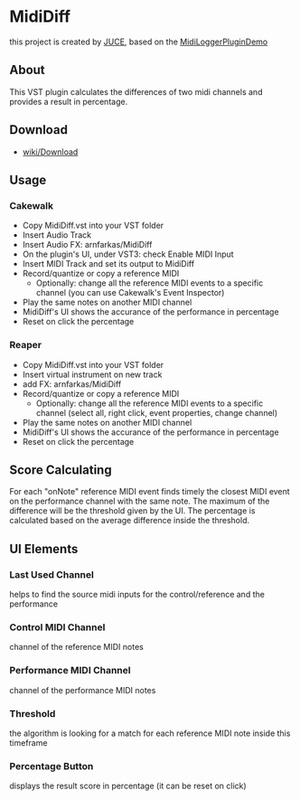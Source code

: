 # MidiDiff

this project is created by [JUCE](https://juce.com/), based on the [MidiLoggerPluginDemo](https://github.com/juce-framework/JUCE/blob/master/examples/Plugins/MidiLoggerPluginDemo.h)

## About
This VST plugin calculates the differences of two midi channels and provides a result in percentage. 

## Download
- [wiki/Download](https://github.com/sapka12/mididiff-vst/wiki/Download)

## Usage
### Cakewalk
- Copy MidiDiff.vst into your VST folder
- Insert Audio Track
- Insert Audio FX: arnfarkas/MidiDiff
- On the plugin's UI, under VST3: check Enable MIDI Input
- Insert MIDI Track and set its output to MidiDiff
- Record/quantize or copy a reference MIDI
  - Optionally: change all the reference MIDI events to a specific channel (you can use Cakewalk's Event Inspector)
- Play the same notes on another MIDI channel
- MidiDiff's UI shows the accurance of the performance in percentage
- Reset on click the percentage

### Reaper
- Copy MidiDiff.vst into your VST folder
- Insert virtual instrument on new track
- add FX: arnfarkas/MidiDiff
- Record/quantize or copy a reference MIDI
  - Optionally: change all the reference MIDI events to a specific channel (select all, right click, event properties, change channel)
- Play the same notes on another MIDI channel
- MidiDiff's UI shows the accurance of the performance in percentage
- Reset on click the percentage

## Score Calculating
For each "onNote" reference MIDI event finds timely the closest MIDI event on the performance channel with the same note. The maximum of the difference will be the threshold given by the UI. The percentage is calculated based on the average difference inside the threshold.

## UI Elements
### Last Used Channel
helps to find the source midi inputs for the control/reference and the performance
### Control MIDI Channel
channel of the reference MIDI notes
### Performance MIDI Channel
channel of the performance MIDI notes
### Threshold
the algorithm is looking for a match for each reference MIDI note inside this timeframe
### Percentage Button
displays the result score in percentage (it can be reset on click)
